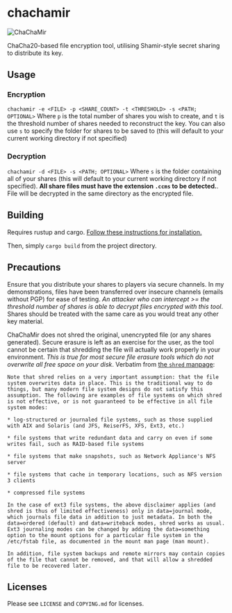 # chachamir

![ChaChaMir](https://ross.exposed/img/ccm_w_text.png "ChaChaMir")

ChaCha20-based file encryption tool, utilising Shamir-style secret sharing to distribute its key.

## Usage

### Encryption

`chachamir -e <FILE> -p <SHARE_COUNT> -t <THRESHOLD> -s <PATH; OPTIONAL>`
Where `p` is the total number of shares you wish to create, and `t` is the threshold number of shares needed to reconstruct the key. You can also use `s` to specify the folder for shares to be saved to (this will default to your current working directory if not specified)

### Decryption

`chachamir -d <FILE> -s <PATH; OPTIONAL>`
Where `s` is the folder containing all of your shares (this will default to your current working directory if not specified). **All share files must have the extension `.ccms` to be detected.**. File will be decrypted in the same directory as the encrypted file.

## Building

Requires rustup and cargo. [Follow these instructions for installation.](https://doc.rust-lang.org/book/ch01-01-installation.html#installation)

Then, simply `cargo build` from the project directory.

## Precautions

Ensure that you distribute your shares to players via secure channels. In my demonstrations, files have been transferred over insecure channels (emails without PGP) for ease of testing. *An attacker who can intercept >= the threshold number of shares is able to decrypt files encrypted with this tool*. Shares should be treated with the same care as you would treat any other key material.

ChaChaMir does not shred the original, unencrypted file (or any shares generated). Secure erasure is left as an exercise for the user, as the tool cannot be certain that shredding the file will actually work properly in your environment. *This is true for most secure file erasure tools which do not overwrite all free space on your disk*. Verbatim from [the `shred` manpage](https://linux.die.net/man/1/shred):

```
Note that shred relies on a very important assumption: that the file system overwrites data in place. This is the traditional way to do things, but many modern file system designs do not satisfy this assumption. The following are examples of file systems on which shred is not effective, or is not guaranteed to be effective in all file system modes:

* log-structured or journaled file systems, such as those supplied with AIX and Solaris (and JFS, ReiserFS, XFS, Ext3, etc.)

* file systems that write redundant data and carry on even if some writes fail, such as RAID-based file systems

* file systems that make snapshots, such as Network Appliance's NFS server

* file systems that cache in temporary locations, such as NFS version 3 clients

* compressed file systems

In the case of ext3 file systems, the above disclaimer applies (and shred is thus of limited effectiveness) only in data=journal mode, which journals file data in addition to just metadata. In both the data=ordered (default) and data=writeback modes, shred works as usual. Ext3 journaling modes can be changed by adding the data=something option to the mount options for a particular file system in the /etc/fstab file, as documented in the mount man page (man mount).

In addition, file system backups and remote mirrors may contain copies of the file that cannot be removed, and that will allow a shredded file to be recovered later. 
```

## Licenses

Please see `LICENSE` and `COPYING.md` for licenses.